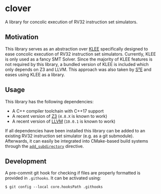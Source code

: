 # clover

A library for concolic execution of RV32 instruction set simulators.

## Motivation

This library serves as an abstraction over [KLEE][klee website]
specifically designed to ease concolic execution of RV32 instruction set
simulators. Currently, KLEE is only used as a fancy SMT Solver. Since
the majority of KLEE features is not required by this library, a bundled
version of KLEE is included which only depends on Z3 and LLVM. This
approach was also taken by [S²E][s2e klee] and eases using KLEE as a
library.

## Usage

This library has the following dependencies:

* A C++ compiler toolchain with C++17 support
* A recent version of [Z3][z3 repo] (`4.8.X` is known to work)
* A recent version of [LLVM][llvm website] (`10.0.1` is known to work)

If all dependencies have been installed this library can be added to an
existing RV32 instruction set simulator (e.g. as a git submodule).
Afterwards, it can easily be integrated into CMake-based build systems
through the [`add_subdirectory`][cmake add_subdirectory] directive.

## Development

A pre-commit git hook for checking if files are properly formatted is
provided in `.githooks`. It can be activated using:

	$ git config --local core.hooksPath .githooks

[s2e klee]: https://github.com/S2E/s2e/tree/master/klee
[klee website]: https://klee.github.io/
[z3 repo]: https://github.com/Z3Prover/z3
[llvm website]: https://llvm.org/
[cmake add_subdirectory]: https://cmake.org/cmake/help/latest/command/add_subdirectory.html
